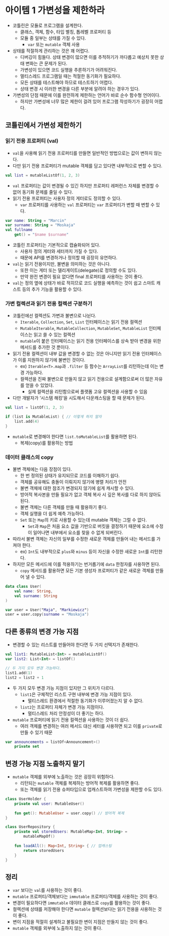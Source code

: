 # 아이템 1 가변성을 제한하라
- 코틀린은 모듈로 프로그램을 설계한다.
    - 클래스, 객체, 함수, 타입 별칭, 톱레벨 프로퍼티 등
    - 모듈 중 일부는 상태를 가질 수 있다.
        - `var` 또는 `mutable` 객체 사용
- 상태를 적절하게 관리하는 것은 꽤 어렵다.
    - 디버깅이 힘들다. 상태 변경이 많으면 이를 추적하기가 까다롭고 예상치 못한 상태 변화는 큰 문제가 된다.
    - 가변성이 있으면 코드 실행을 추론하기가 어려워진다.
    - 멀티스레드 프로그램일 때는 적절한 동기화가 필요하다.
    - 모든 상태를 테스트해야 하므로 테스트하기 어렵다.
    - 상태 변경 시 이러한 변경을 다른 부분에 알려야 하는 경우가 있다.
- 가변성의 단점 때문에 이를 완전하게 제한하는 언어가 바로 순수 함수형 언어이다.
    - 하지만 가변성에 너무 많은 제한이 걸려 있어 프로그램 작성하기가 굉장히 어렵다.

## 코틀린에서 가변성 제한하기

### 읽기 전용 프로퍼티 (val)

- `val`을 사용해 읽기 전용 프로퍼티를 만들면 일반적인 방법으로는 값이 변하지 않는다.
- 다만 읽기 전용 프로퍼티가 mutable 객체를 담고 있다면 내부적으로 변할 수 있다.

```kotlin
val list = mutableListOf(1, 2, 3)
```

- `val` 프로퍼티는 값이 변경될 수 있긴 하지만 프로퍼티 레퍼런스 자체를 변경할 수 없어 동기화 문제를 줄일 수 있다.
- 읽기 전용 프로퍼티는 사용자 정의 게터로도 정의할 수 있다.
    - `var` 프로퍼티를 사용하는 `val` 프로퍼티는 `var` 프로퍼티가 변할 때 변할 수 있다.

```kotlin
var name: String = "Marcin"
var surname: String = "Moskaja"
val fullname 
	get() = "$name $surname"
```

- 코틀린 프로퍼티는 기본적으로 캡슐화되어 있다.
    - 사용자 정의 게터와 세터까지 가질 수 있다.
    - 때문에 API를 변경하거나 정의할 때 굉장히 유연하다.
- `val`는 읽기 전용이지만, 불변을 의미하는 것은 아니다.
    - 또한 이는 게터 또는 델리게이트(delegate)로 정의할 수도 있다.
    - 만약 완전 변경이 필요 없다면 final 프로퍼티를 사용하는 것이 좋다.
- `val`는 정의 옆에 상태가 바로 적히므로 코드 실행을 예측하는 것이 쉽고 스마트 캐스트 등의 추가 기능을 활용할 수 있다.

### 가변 컬렉션과 읽기 전용 컬렉션 구분하기

- 코틀린에선 컬렉션도 가변과 불변으로 나뉜다.
    - `Iterable`, `Collection`, `Set`, `List` 인터페이스는 읽기 전용 컬렉션
    - `MutableIterable`, `MutableCollection`, `MutableSet`, `MutableList` 인터페이스는 읽고 쓸 수 있는 컬렉션
    - `mutable`이 붙은 인터페이스는 읽기 전용 인터페이스를 상속 받아 변경을 위한 메서드를 추가한 것 뿐이다.
- 읽기 전용 컬렉션이 내부 값을 변경할 수 없는 것은 아니지만 읽기 전용 인터페이스가 이를 지원하지 않기에 불변인 것이다.
    - ex) `Iterable<T>.map`과 `.filter` 등 함수는 `ArrayList`를 리턴하는데 이는 변경 가능하다.
    - 컬렉션을 진짜 불변으로 만들지 않고 읽기 전용으로 설계함으로써 더 많은 자유를 얻을 수 있었다.
        - 실제 컬렉션을 리턴함으로써 플랫폼 고유 컬렉션을 사용할 수 있음
- 다만 개발자가 ‘시스템 해킹’을 시도해서 다운캐스팅을 할 때 문제가 된다.

```kotlin
val list = listOf(1, 2, 3)

if (list is MutableList) { // 이렇게 하지 말자
	list.add(4)
}
```

- `mutable`로 변경해야 한다면 `list.toMutableList`를 활용하면 된다.
    - 복제(copy)를 활용하는 방법

### 데이터 클래스의 copy

- 불변 객체에는 다음 장점이 있다.
  - 한 번 정의된 상태가 유지되므로 코드를 이해하기 쉽다.
  - 객체를 공유해도 충돌이 이뤄지지 않기에 병렬 처리가 안전
  - 불변 객체에 대한 참조가 변경되지 않기에 쉽게 캐시할 수 있다.
  - 방어적 복사본을 만들 필요가 없고 객체 복사 시 깊은 복사를 다로 하지 않아도 된다.
  - 불변 객체는 다른 객체를 만들 때 활용하기 좋다.
  - 객체 실행을 더 쉽게 예측 가능하다.
  - `Set` 또는 `Map`의 키로 사용할 수 있는데 mutable 객체는 그럴 수 없다.
    - `Set`과 `Map`은 처음 요소 값을 기반으로 버킷을 결정하기 때문에 요소에 수정이 일어나면 내부에서 요소를 찾을 수 없게 되버린다.
- 따라서 불변 객체는 자신의 일부를 수정한 새로운 객체를 만들어 내는 메서드를 가져야 한다.
  - ex) `Int`도 내부적으로 `plus`와 `minus` 등이 자신을 수정한 새로운 `Int`를 리턴한다.
- 하지만 모든 메서드에 이를 적용하기는 번거롭기에 `data` 한정자를 사용하면 된다.
  - `copy` 메서드를 활용하면 모든 기본 생성자 프로퍼티가 같은 새로운 객체를 만들어 낼 수 있다.

```kotlin
data class User(
	val name: String,
	val surname: String
)

var user = User("Maja", "Markiewicz")
user = user.copy(surname = "Moskaja")
```

## 다른 종류의 변경 가능 지점

- 변경할 수 있는 리스트를 만들어야 한다면 두 가지 선택지가 존재한다.

```kotlin
val list1: MutableList<Int> = mutableListOf()
var list2: List<Int> = listOf()

// 두 가지 모두 변경 가능하다.
list1.add(1)
list2 = list2 + 1
```

- 두 가지 모두 변경 가능 지점이 있지만 그 위치가 다르다.
  - `list1`은 구체적인 리스트 구현 내부에 변경 가능 지점이 있다.
    - 멀티스레드 환경에서 적절한 동기화가 이루어졌는지 알 수 없다.
  - `list2`는 프로퍼티 자체가 변경 가능 지점이다.
    - 멀티스레드 처리 안정성이 더 좋기는 하다.
- `mutable` 프로퍼티에 읽기 전용 컬렉션을 사용하는 것이 더 쉽다.
  - 여러 객체를 변경하는 여러 메서드 대신 세터를 사용하면 되고 이를 `private`로 만들 수 있기 때문

```kotlin
var announcements = listOf<Announcement>()
	private set
```

## 변경 가능 지점 노출하지 말기

- `mutable` 객체를 외부에 노출하는 것은 굉장히 위험하다.
  - 리턴되는 `mutable` 객체를 복제하는 방어적 복제를 활용하면 좋다.
  - 또는 객체를 읽기 전용 슈퍼타입으로 업캐스트하여 가변성을 제한할 수도 있다.

```kotlin
class UserHolder {
	private val user: MutableUser()
	
	fun get(): MutableUser = user.copy() // 방어적 복제
}

class UserRepository {
	private val storedUsers: MutableMap<Int, String> = 
		mutableMapOf()
		
	fun loadAll(): Map<Int, String> { // 업캐스팅
		return storedUsers
	}
}
```

## 정리

- `var` 보다는 `val`를 사용하는 것이 좋다.
- `mutable` 프로퍼티/객체보다는 `immutable` 프로퍼티/객체를 사용하는 것이 좋다.
- 변경이 필요하다면 `immutable` 데이터 클래스로 `copy`를 활용하는 것이 좋다.
- 컬렉션에 상태를 저장해야 한다면 `mutable` 컬렉션보다는 읽기 전용을 사용하는 것이 좋다.
- 변이 지점을 적절히 설계하고 불필요한 변이 지점은 만들지 않는 것이 좋다.
- `mutable` 객체를 외부에 노출하지 않는 것이 좋다.
